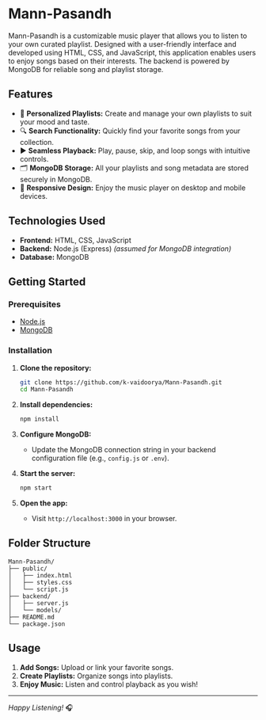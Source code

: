 # Mann-Pasandh

Mann-Pasandh is a customizable music player that allows you to listen to your own curated playlist. Designed with a user-friendly interface and developed using HTML, CSS, and JavaScript, this application enables users to enjoy songs based on their interests. The backend is powered by MongoDB for reliable song and playlist storage.

## Features

- 🎵 **Personalized Playlists:** Create and manage your own playlists to suit your mood and taste.
- 🔍 **Search Functionality:** Quickly find your favorite songs from your collection.
- ▶️ **Seamless Playback:** Play, pause, skip, and loop songs with intuitive controls.
- 🗂️ **MongoDB Storage:** All your playlists and song metadata are stored securely in MongoDB.
- 📱 **Responsive Design:** Enjoy the music player on desktop and mobile devices.

## Technologies Used

- **Frontend:** HTML, CSS, JavaScript
- **Backend:** Node.js (Express) *(assumed for MongoDB integration)*
- **Database:** MongoDB

## Getting Started

### Prerequisites

- [Node.js](https://nodejs.org/)
- [MongoDB](https://www.mongodb.com/)

### Installation

1. **Clone the repository:**
   ```bash
   git clone https://github.com/k-vaidoorya/Mann-Pasandh.git
   cd Mann-Pasandh
   ```

2. **Install dependencies:**
   ```bash
   npm install
   ```

3. **Configure MongoDB:**
   - Update the MongoDB connection string in your backend configuration file (e.g., `config.js` or `.env`).

4. **Start the server:**
   ```bash
   npm start
   ```

5. **Open the app:**
   - Visit `http://localhost:3000` in your browser.

## Folder Structure

```
Mann-Pasandh/
├── public/
│   ├── index.html
│   ├── styles.css
│   └── script.js
├── backend/
│   ├── server.js
│   └── models/
├── README.md
└── package.json
```

## Usage

1. **Add Songs:** Upload or link your favorite songs.
2. **Create Playlists:** Organize songs into playlists.
3. **Enjoy Music:** Listen and control playback as you wish!



---

*Happy Listening!* 🎧
